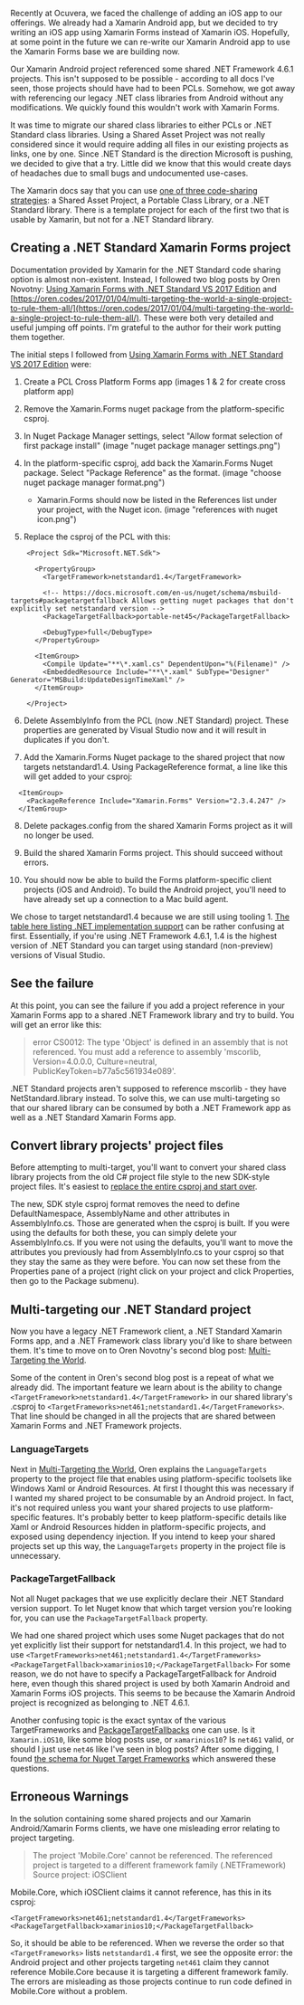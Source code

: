 Recently at Ocuvera, we faced the challenge of adding an iOS app to our offerings. We already had a Xamarin Android app, but we decided to try writing an iOS app using Xamarin Forms instead of Xamarin iOS. Hopefully, at some point in the future we can re-write our Xamarin Android app to use the Xamarin Forms base we are building now.

Our Xamarin Android project referenced some shared .NET Framework 4.6.1 projects. This isn't supposed to be possible - according to all docs I've seen, those projects should have had to been PCLs. Somehow, we got away with referencing our legacy .NET class libraries from Android without any modifications. We quickly found this wouldn't work with Xamarin Forms. 

It was time to migrate our shared class libraries to either PCLs or .NET Standard class libraries. Using a Shared Asset Project was not really considered since it would require adding all files in our existing projects as links, one by one. Since .NET Standard is the direction Microsoft is pushing, we decided to give that a try. Little did we know that this would create days of headaches due to small bugs and undocumented use-cases. 

The Xamarin docs say that you can use [one of three code-sharing strategies](https://developer.xamarin.com/guides/cross-platform/application_fundamentals/code-sharing/): a Shared Asset Project, a Portable Class Library, or a .NET Standard library. There is a template project for each of the first two that is usable by Xamarin, but not for a .NET Standard library. 

## Creating a .NET Standard Xamarin Forms project

Documentation provided by Xamarin for the .NET Standard code sharing option is almost non-existent. Instead, I followed two blog posts by Oren Novotny: [Using Xamarin Forms with .NET Standard VS 2017 Edition](https://oren.codes/2017/04/23/using-xamarin-forms-with-net-standard-vs-2017-edition/) and [https://oren.codes/2017/01/04/multi-targeting-the-world-a-single-project-to-rule-them-all/](https://oren.codes/2017/01/04/multi-targeting-the-world-a-single-project-to-rule-them-all/). These were both very detailed and useful jumping off points. I'm grateful to the author for their work putting them together. 

The initial steps I followed from [Using Xamarin Forms with .NET Standard VS 2017 Edition](https://oren.codes/2017/04/23/using-xamarin-forms-with-net-standard-vs-2017-edition/) were:

1. Create a PCL Cross Platform Forms app  (images 1 & 2 for create cross platform app)
2. Remove the Xamarin.Forms nuget package from the platform-specific csproj. 
3. In Nuget Package Manager settings, select "Allow format selection of first package install"  (image "nuget package manager settings.png")
4. In the platform-specific csproj, add back the Xamarin.Forms Nuget package. Select "Package Reference" as the format. (image "choose nuget package manager format.png")
	- Xamarin.Forms should now be listed in the References list under your project, with the Nuget icon. (image "references with nuget icon.png")

5. Replace the csproj of the PCL with this: 

```
	<Project Sdk="Microsoft.NET.Sdk">

	  <PropertyGroup>
	    <TargetFramework>netstandard1.4</TargetFramework>
        
        <!-- https://docs.microsoft.com/en-us/nuget/schema/msbuild-targets#packagetargetfallback Allows getting nuget packages that don't explicitly set netstandard version -->
    	<PackageTargetFallback>portable-net45</PackageTargetFallback>

	    <DebugType>full</DebugType>
	  </PropertyGroup>

	  <ItemGroup>
	    <Compile Update="**\*.xaml.cs" DependentUpon="%(Filename)" />
	    <EmbeddedResource Include="**\*.xaml" SubType="Designer" Generator="MSBuild:UpdateDesignTimeXaml" />    
	  </ItemGroup>
	  
	</Project>
```

6. Delete AssemblyInfo from the PCL (now .NET Standard) project. These properties are generated by Visual Studio now and it will result in duplicates if you don't. 

7. Add the Xamarin.Forms Nuget package to the shared project that now targets netstandard1.4. Using PackageReference format, a line like this will get added to your csproj: 

```
  <ItemGroup>
    <PackageReference Include="Xamarin.Forms" Version="2.3.4.247" />
  </ItemGroup>
  ```

8. Delete packages.config from the shared Xamarin Forms project as it will no longer be used.

9. Build the shared Xamarin Forms project. This should succeed without errors. 

10. You should now be able to build the Forms platform-specific client projects (iOS and Android). To build the Android project, you'll need to have already set up a connection to a Mac build agent. 

We chose to target netstandard1.4 because we are still using tooling 1. [The table here listing .NET implementation support](https://docs.microsoft.com/en-us/dotnet/standard/net-standard) can be rather confusing at first. Essentially, if you're using .NET Framework 4.6.1, 1.4 is the highest version of .NET Standard you can target using standard (non-preview) versions of Visual Studio. 

## See the failure
At this point, you can see the failure if you add a project reference in your Xamarin Forms app to a shared .NET Framework library and try to build. You will get an error like this: 

> error CS0012: The type 'Object' is defined in an assembly that is not referenced. You must add a reference to assembly 'mscorlib, Version=4.0.0.0, Culture=neutral, PublicKeyToken=b77a5c561934e089'.

.NET Standard projects aren't supposed to reference mscorlib - they have NetStandard.library instead. To solve this, we can use multi-targeting so that our shared library can be consumed by both a .NET Framework app as well as a .NET Standard Xamarin Forms app. 

## Convert library projects' project files

Before attempting to multi-target, you'll want to convert your shared class library projects from the old C# project file style to the new SDK-style project files. It's easiest to [replace the entire csproj and start over](http://www.natemcmaster.com/blog/2017/03/09/vs2015-to-vs2017-upgrade/#approach-one-start-over).

The new, SDK style csproj format removes the need to define DefaultNamespace, AssemblyName and other attributes in AssemblyInfo.cs. Those are generated when the csproj is built. If you were using the defaults for both these, you can simply delete your AssemblyInfo.cs. If you were not using the defaults, you'll want to move the attributes you previously had from AssemblyInfo.cs to your csproj so that they stay the same as they were before. You can now set these from the Properties pane of a project (right click on your project and click Properties, then go to the Package submenu).  

## Multi-targeting our .NET Standard project 

Now you have a legacy .NET Framework client, a .NET Standard Xamarin Forms app, and a .NET Framework class library you'd like to share between them. It's time to move on to Oren Novotny's second blog post: [Multi-Targeting the World](https://oren.codes/2017/01/04/multi-targeting-the-world-a-single-project-to-rule-them-all/). 

Some of the content in Oren's second blog post is a repeat of what we already did. The important feature we learn about is the ability to change `<TargetFramework>netstandard1.4</TargetFramework>` in our shared library's .csproj to `<TargetFrameworks>net461;netstandard1.4</TargetFrameworks>`. That line should be changed in all the projects that are shared between Xamarin Forms and .NET Framework projects.

### LanguageTargets

Next in [Multi-Targeting the World](https://oren.codes/2017/01/04/multi-targeting-the-world-a-single-project-to-rule-them-all/), Oren explains the `LanguageTargets` property to the project file that enables using platform-specific toolsets like Windows Xaml or Android Resources. At first I thought this was necessary if I wanted my shared project to be consumable by an Android project. In fact, it's not required unless you want your shared projects to use platform-specific features. It's probably better to keep platform-specific details like Xaml or Android Resources hidden in platform-specific projects, and exposed using dependency injection. If you intend to keep your shared projects set up this way, the `LanguageTargets` property in the project file is unnecessary.

### PackageTargetFallback

Not all Nuget packages that we use explicitly declare their .NET Standard version support. To let Nuget know that which target version you're looking for, you can use the `PackageTargetFallback` property. 

We had one shared project which uses some Nuget packages that do not yet explicitly list their support for netstandard1.4. In this project, we had to use 
`<TargetFrameworks>net461;netstandard1.4</TargetFrameworks>`
`<PackageTargetFallback>xamarinios10;</PackageTargetFallback>`
For some reason, we do not have to specify a PackageTargetFallback for Android here, even though this shared project is used by both Xamarin Android and Xamarin Forms iOS projects. This seems to be because the Xamarin Android project is recognized as belonging to .NET 4.6.1. 

Another confusing topic is the exact syntax of the various TargetFrameworks and [PackageTargetFallbacks](https://github.com/NuGet/Home/wiki/PackageTargetFallback-(new-design-for-Imports)) one can use. Is it `Xamarin.iOS10`, like some blog posts use, or `xamarinios10`? Is `net461` valid, or should I just use `net46` like I've seen in blog posts? After some digging, I found [the schema for Nuget Target Frameworks](https://docs.microsoft.com/en-us/nuget/schema/target-frameworks) which answered these questions. 

## Erroneous Warnings

In the solution containing some shared projects and our Xamarin Android/Xamarin Forms clients, we have one misleading error relating to project targeting. 

> The project 'Mobile.Core' cannot be referenced. The referenced project is targeted to a different framework family (.NETFramework)	Source project: iOSClient			

Mobile.Core, which iOSClient claims it cannot reference, has this in its csproj:
```     
<TargetFrameworks>net461;netstandard1.4</TargetFrameworks>
<PackageTargetFallback>xamarinios10;</PackageTargetFallback>
```

So, it should be able to be referenced. When we reverse the order so that `<TargetFrameworks>` lists `netstandard1.4` first, we see the opposite error: the Android project and other projects targeting `net461` claim they cannot reference Mobile.Core because it is targeting a different framework family. The errors are misleading as those projects continue to run code defined in Mobile.Core without a problem. 










